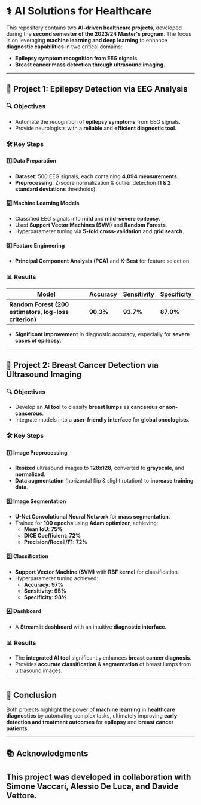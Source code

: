 # ⚕️ AI Solutions for Healthcare  


This repository contains two **AI-driven healthcare projects**, developed during the **second semester of the 2023/24 Master's program**. The focus is on leveraging **machine learning and deep learning** to enhance **diagnostic capabilities** in two critical domains:
- **Epilepsy symptom recognition from EEG signals**.
- **Breast cancer mass detection through ultrasound imaging**.

---

## 🎨 Project 1: **Epilepsy Detection via EEG Analysis**  
### 🔍 Objectives  
- Automate the recognition of **epilepsy symptoms** from EEG signals.
- Provide neurologists with a **reliable** and **efficient diagnostic tool**.

### 🛠️ Key Steps  
#### **1️⃣ Data Preparation**  
- **Dataset**: 500 EEG signals, each containing **4,094 measurements**.
- **Preprocessing**: Z-score normalization & outlier detection (**1 & 2 standard deviations** thresholds).

#### **2️⃣ Machine Learning Models**  
- Classified EEG signals into **mild** and **mild-severe epilepsy**.
- Used **Support Vector Machines (SVM)** and **Random Forests**.
- Hyperparameter tuning via **5-fold cross-validation** and **grid search**.

#### **3️⃣ Feature Engineering**  
- **Principal Component Analysis (PCA)** and **K-Best** for feature selection.

### 📊 Results  
| Model | Accuracy | Sensitivity | Specificity |
|--------|------------|------------|------------|
| **Random Forest (200 estimators, log-loss criterion)** | **90.3%** | **93.7%** | **87.0%** |

- **Significant improvement** in diagnostic accuracy, especially for **severe cases of epilepsy**.

---

## 🏢 Project 2: **Breast Cancer Detection via Ultrasound Imaging**  
### 🔍 Objectives  
- Develop an **AI tool** to classify **breast lumps** as **cancerous or non-cancerous**.
- Integrate models into a **user-friendly interface** for **global oncologists**.

### 🛠️ Key Steps  
#### **1️⃣ Image Preprocessing**  
- **Resized** ultrasound images to **128x128**, converted to **grayscale**, and **normalized**.
- **Data augmentation** (horizontal flip & slight rotation) to **increase training data**.

#### **2️⃣ Image Segmentation**  
- **U-Net Convolutional Neural Network** for **mass segmentation**.
- Trained for **100 epochs** using **Adam optimizer**, achieving:
  - **Mean IoU**: **75%**
  - **DICE Coefficient**: **72%**
  - **Precision/Recall/F1**: **72%**

#### **3️⃣ Classification**  
- **Support Vector Machine (SVM)** with **RBF kernel** for classification.
- Hyperparameter tuning achieved:
  - **Accuracy**: **97%**
  - **Sensitivity**: **95%**
  - **Specificity**: **98%**

#### **4️⃣ Dashboard**  
- A **Streamlit dashboard** with an intuitive **diagnostic interface**.

### 📊 Results  
- The **integrated AI tool** significantly enhances **breast cancer diagnosis**.
- Provides **accurate classification** & **segmentation** of breast lumps from ultrasound images.

---

## 📝 Conclusion  
Both projects highlight the power of **machine learning** in **healthcare diagnostics** by automating complex tasks, ultimately improving **early detection and treatment outcomes** for **epilepsy** and **breast cancer patients**.

---

## 📚 Acknowledgments  
This project was developed in collaboration with **Simone Vaccari, Alessio De Luca, and Davide Vettore**.
---

